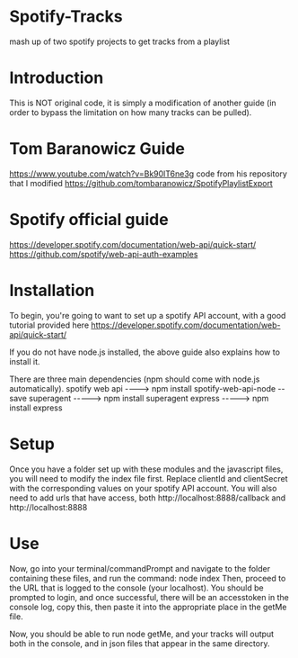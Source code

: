 # Spotify-Tracks
mash up of two spotify projects to get tracks from a playlist

# Introduction
This is NOT original code, it is simply a modification of another guide (in order to bypass the limitation on how many tracks can be pulled).

# Tom Baranowicz Guide
https://www.youtube.com/watch?v=Bk90lT6ne3g
code from his repository that I modified
https://github.com/tombaranowicz/SpotifyPlaylistExport

# Spotify official guide
https://developer.spotify.com/documentation/web-api/quick-start/
https://github.com/spotify/web-api-auth-examples

# Installation
To begin, you're going to want to set up a spotify API account, with a good tutorial provided here
https://developer.spotify.com/documentation/web-api/quick-start/

If you do not have node.js installed, the above guide also explains how to install it.

There are three main dependencies (npm should come with node.js automatically).
spotify web api ----> npm install spotify-web-api-node --save
superagent -----> npm install superagent
express -----> npm install express


# Setup
Once you have a folder set up with these modules and the javascript files, you will need to modify the index file first.
Replace clientId and clientSecret with the corresponding values on your spotify API account. You will also need to add urls
that have access, both http://localhost:8888/callback and http://localhost:8888

# Use
Now, go into your terminal/commandPrompt and navigate to the folder containing these files, and run the command: node index
Then, proceed to the URL that is logged to the console (your localhost).
You should be prompted to login, and once successful, there will be an accesstoken in the console log, copy this, then paste it
into the appropriate place in the getMe file. 

Now, you should be able to run node getMe, and your tracks will output both in the console, and in json files that appear in the same directory. 
